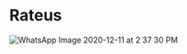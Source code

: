 # Rateus
![WhatsApp Image 2020-12-11 at 2 37 30 PM](https://user-images.githubusercontent.com/47485482/101884448-b74c7b80-3bbe-11eb-9333-d66b9492d438.jpeg)

